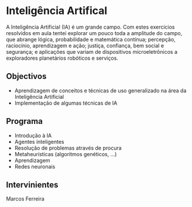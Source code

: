 # Inteligência Artifical

A Inteligência Artificial (IA) é um grande campo. Com estes exercicios resolvidos em aula tentei explorar um pouco toda a amplitude do campo, que abrange lógica, probabilidade e matemática contínua; percepção, raciocínio, aprendizagem e ação; justiça, confiança, bem social e segurança; e aplicações que variam de dispositivos microeletrônicos a exploradores planetários robóticos e serviços.

## Objectivos

- Aprendizagem de conceitos e técnicas de uso generalizado na área da Inteligência Artificial
- Implementação de algumas técnicas de IA

## Programa

- Introdução à IA
- Agentes inteligentes
- Resolução de problemas através de procura
- Metaheurísticas (algoritmos genéticos, …)
- Aprendizagem
- Redes neuronais

## Intervinientes

Marcos Ferreira
